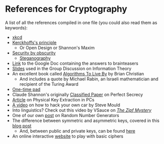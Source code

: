 # References for Cryptography

A list of all the references compiled in one file (you could also read them as keywords):

 - [xkcd](https://xkcd.com/)
 - [Kerckhoffs's principle](https://en.wikipedia.org/wiki/Kerckhoffs%27s_principle)
   - Or Open Design or Shannon's Maxim
 - [Security by obscurity](https://en.wikipedia.org/wiki/Security_through_obscurity)
   - [Steganography](https://en.wikipedia.org/wiki/Steganography)
 - [Link](https://docs.google.com/document/d/14SRD6ufRc0BHFoInYI2RoHXIq3HTzlnmo-aTwVRs0jg/edit?usp=sharing) to the Google Doc containing the answers to brainteasers
 - [Slides](Group%20Discussion%20on%20Information%20Theory.pdf) used in the Group Discussion on Information Theory
 - An excellent book called [Algorithms To Live By](https://www.amazon.in/Algorithms-Live-Computer-Science-Decisions/dp/0007547994/ref=tmm_pap_swatch_0?_encoding=UTF8&qid=&sr=) by Brian Christian
   - And includes a quote by Michael Rabin, an Israeli mathematician and recipient of the Turing Award
 - [One-time pad](https://en.wikipedia.org/wiki/One-time_pad)
 - Claude Shannon's originally [Classified Paper](Shannon's%20Paper%20on%20Perfect%20Secrecy.pdf) on Perfect Secrecy
 - [Article](https://cacm.acm.org/magazines/2016/6/202646-physical-key-extraction-attacks-on-pcs/fulltext) on Physical Key Extraction in PCs
 - [A video](https://youtu.be/5CsD8I396wo) on how to hack your own car by Steve Mould
 - Into linguistics? Check out this video by VSauce on [*The Zipf Mystery*](https://youtu.be/fCn8zs912OE)
 - One of our own [post](https://www.instagram.com/p/CBQvLsOnobN/) on Random Number Generators
 - The difference between symmetric and asymmetric keys, covered in this [blog post](https://keystrokes2016.wordpress.com/2017/01/13/symmetric-and-asymmetric-ciphers-a-comparison/)
   - And, between public and private keys, can be found [here](https://ssd.eff.org/en/module/deep-dive-end-end-encryption-how-do-public-key-encryption-systems-work)
 - An online interactive [website](https://crypto.interactive-maths.com/) to play with basic ciphers
